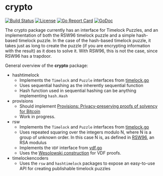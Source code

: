 # crypto
[![Build Status](https://travis-ci.org/mit-dci/opencx.svg?branch=master)](https://travis-ci.org/mit-dci/opencx)
[![License](https://img.shields.io/badge/License-MIT-brightgreen.svg)](https://github.com/mit-dci/opencx/blob/master/LICENSE)
[![Go Report Card](https://goreportcard.com/badge/github.com/mit-dci/opencx)](https://goreportcard.com/report/github.com/mit-dci/opencx)
[![GoDoc](https://godoc.org/github.com/mit-dci/opencx/crypto?status.svg)](https://godoc.org/github.com/mit-dci/opencx/crypto)

The crypto package currently has an interface for Timelock Puzzles, and an implementation of both the RSW96 timelock puzzle and a simple hash-based timelock puzzle.
In the case of the hash-based timelock puzzle, it takes just as long to create the puzzle (if you are encrypting information with the result) as it does to solve it.
With RSW96, this is not the case, since RSW96 has a trapdoor.

General overview of the **crypto** package:
  - hashtimelock
    - Implements the `Timelock` and `Puzzle` interfaces from [timelock.go](./timelock.go)
    - Uses sequential hashing as the inherently sequential function
    - Hash function used in sequential hashing can be anything implementing `hash.Hash`
  - provisions
    - Should implement [Provisions: Privacy-preserving proofs of solvency for Bitcoin](https://eprint.iacr.org/2015/1008)
    - Work in progress.
  - rsw
    - Implements the `Timelock` and `Puzzle` interfaces from [timelock.go](./timelock.go)
    - Uses repeated squaring over the integers modulo N, where N is a group of unknown order.
    In this case N is, as defined in [RSW96](https://people.csail.mit.edu/rivest/pubs/RSW96.pdf), an RSA modulus
    - Implements the `VDF` interface from [vdf.go](./vdf.go)
    - Uses the [Wesolowski construction](https://eprint.iacr.org/2018/623) for VDF proofs.
  - timelockencoders
    - Uses the `rsw` and `hashtimelock` packages to expose an easy-to-use API for creating publishable timelock puzzles